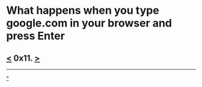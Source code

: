# What happens when you type google.com in your browser and press Enter
[<](https://github.com/TheeKingZa/alx-system_engineering-devops/blob/master/0x10-https_ssl/README.md) 0x11. [>]()
---



---
[^](#need-to-know)

